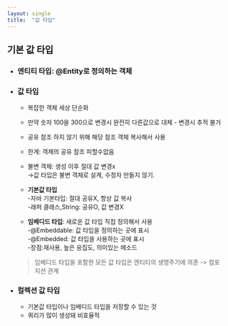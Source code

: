 ```yaml
---
layout: single
title:  "값 타입"
---
```


## 기본 값 타입
- ### __엔티티 타입__: @Entity로 정의하는 객체  
- ### __값 타입__  
  
    - 복잡한 객체 세상 단순화
     - 만약 숫자 100을 300으로 변경시 완전히 다른값으로 대체
      - 변경시 추적 불가
     - 공유 참조 하지 않기 위해 해당 참조 객체 복사해서 사용
    - 한계: 객체의 공유 참조 피할수없음

    - 불변 객체: 생성 이후 절대 값 변경x  
    ->값 타입은 불변 객체로 설계, 수정자 만들지 않기.
   - __기본값 타입__   
      -자바 기본타입: 절대 공유X, 항상 값 복사    
      -래퍼 클래스,String: 공유O, 값 변경X  
   - __임베디드 타입__: 새로운 값 타입 직접 정의해서 사용  
       -@Embeddable: 값 타입을 정의하는 곳에 표시  
       -@Embedded: 값 타입을 사용하는 곳에 표시  
       -장점:재사용, 높은 응집도, 의미있는 메소드  
	>임베디드 타입을 포함한 모든 값 타입은 엔티티의 생명주기에 의존 -> 컴포지션 관계  
       
- ### __컬렉션 값 타입__
  - 기본값 타입이나 임베디드 타입을 저장할 수 있는 것
  - 쿼리가 많이 생성돼 비효율적